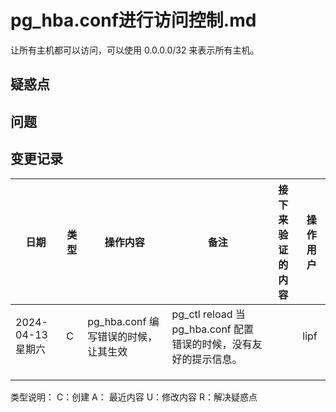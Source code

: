 # pg_hba.conf进行访问控制.md

让所有主机都可以访问，可以使用 0.0.0.0/32 来表示所有主机。 





## 疑惑点



## 问题



## 变更记录

| 日期              | 类型 | 操作内容                             | 备注                                                         | 接下来验证的内容 | 操作用户 |
| ----------------- | ---- | ------------------------------------ | ------------------------------------------------------------ | ---------------- | -------- |
| 2024-04-13 星期六 | C    | pg_hba.conf 编写错误的时候，让其生效 | pg_ctl reload 当pg_hba.conf 配置错误的时候，没有友好的提示信息。 |                  | lipf     |
|                   |      |                                      |                                                              |                  |          |
|                   |      |                                      |                                                              |                  |          |
|                   |      |                                      |                                                              |                  |          |

类型说明： C：创建    A： 最近内容    U：修改内容     R：解决疑惑点
